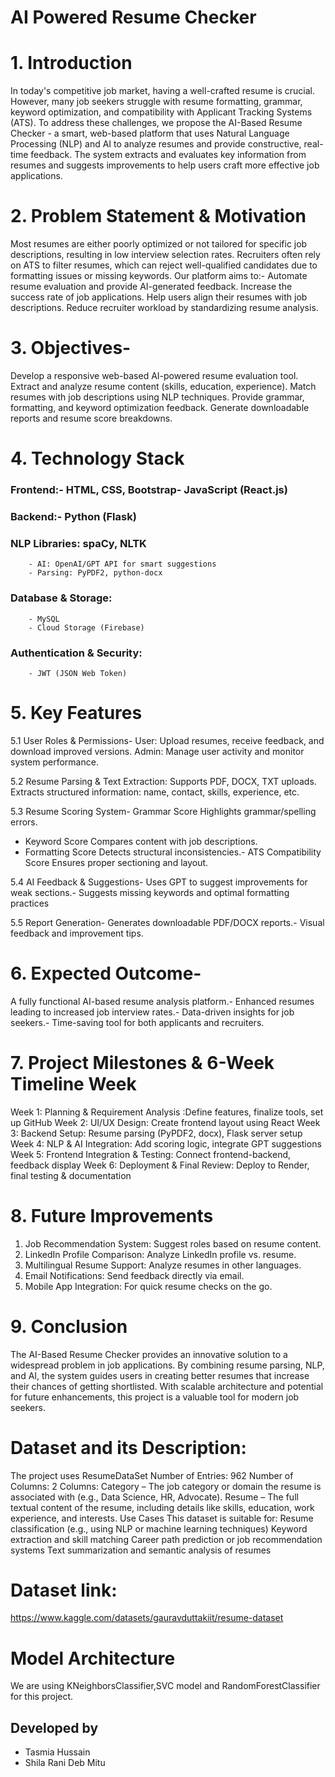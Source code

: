 # AI Powered Resume Checker
# 1. Introduction 
In today's competitive job market, having a well-crafted resume is crucial. However, many job seekers struggle with resume formatting, grammar, keyword optimization, and compatibility with Applicant Tracking Systems (ATS). To address these challenges, we propose the AI-Based Resume Checker - a smart, web-based platform that uses Natural Language Processing (NLP) and AI to analyze resumes and provide constructive, real-time feedback. The system extracts and evaluates key information from resumes and suggests improvements to help users craft more effective job applications.


# 2. Problem Statement & Motivation
Most resumes are either poorly optimized or not tailored for specific job descriptions, resulting in low interview selection rates. Recruiters often rely on ATS to filter resumes, which can reject well-qualified candidates due to formatting issues or missing keywords. Our platform aims to:- Automate resume evaluation and provide AI-generated feedback. Increase the success rate of job applications. Help users align their resumes with job descriptions. Reduce recruiter workload by standardizing resume analysis. 


# 3. Objectives-
Develop a responsive web-based AI-powered resume evaluation tool. Extract and analyze resume content (skills, education, experience). Match resumes with job descriptions using NLP techniques. Provide grammar, formatting, and keyword optimization feedback. Generate downloadable reports and resume score breakdowns. 

# 4. Technology Stack
### Frontend:- HTML, CSS, Bootstrap- JavaScript (React.js)
### Backend:- Python (Flask)
### NLP Libraries: spaCy, NLTK
        - AI: OpenAI/GPT API for smart suggestions
        - Parsing: PyPDF2, python-docx
### Database & Storage:
        - MySQL
        - Cloud Storage (Firebase)
### Authentication & Security:
        - JWT (JSON Web Token)


# 5. Key Features
 5.1 User Roles & Permissions-
 User: Upload resumes, receive feedback, and download improved versions.
 Admin: Manage user activity and monitor system performance.

 5.2 Resume Parsing & Text Extraction: Supports PDF, DOCX, TXT uploads.
Extracts structured information: name, contact, skills, experience, etc.

 5.3 Resume Scoring System- 
Grammar Score Highlights grammar/spelling errors.
- Keyword Score Compares content with job descriptions.
- Formatting Score Detects structural inconsistencies.- ATS Compatibility Score Ensures proper sectioning and layout. 

5.4 AI Feedback & Suggestions- Uses GPT to suggest improvements for weak sections.- Suggests missing keywords and optimal formatting practices

5.5 Report Generation- Generates downloadable PDF/DOCX reports.- Visual feedback and improvement tips.

# 6. Expected Outcome-
A fully functional AI-based resume analysis platform.- Enhanced resumes leading to increased job interview rates.- Data-driven insights for job seekers.- Time-saving tool for both applicants and recruiters.

# 7. Project Milestones & 6-Week Timeline Week 
Week 1: Planning & Requirement Analysis :Define features, finalize tools, set up GitHub
Week 2: UI/UX Design: Create frontend layout using React
Week 3: Backend Setup: Resume parsing (PyPDF2, docx), Flask server setup
Week 4: NLP & AI Integration: Add scoring logic, integrate GPT suggestions 
Week 5: Frontend Integration & Testing: Connect frontend-backend, feedback display 
Week 6: Deployment & Final Review: Deploy to Render, final testing & documentation

# 8. Future Improvements
 1. Job Recommendation System: Suggest roles based on resume content. 
 2. LinkedIn Profile Comparison: Analyze LinkedIn profile vs. resume.
 3. Multilingual Resume Support: Analyze resumes in other languages.
 4. Email Notifications: Send feedback directly via email.
 5. Mobile App Integration: For quick resume checks on the go.

# 9. Conclusion 
The AI-Based Resume Checker provides an innovative solution to a widespread problem in job applications. By combining resume parsing, NLP, and AI, the system guides users in creating better resumes that increase their chances of getting shortlisted. With scalable architecture and potential for future enhancements, this project is a valuable tool for modern job seekers. 

# Dataset and its Description: 
The project uses ResumeDataSet
Number of Entries: 962
Number of Columns: 2
Columns:
Category – The job category or domain the resume is associated with (e.g., Data Science, HR, Advocate).
Resume – The full textual content of the resume, including details like skills, education, work experience, and interests.
Use Cases
This dataset is suitable for:
Resume classification (e.g., using NLP or machine learning techniques)
Keyword extraction and skill matching
Career path prediction or job recommendation systems
Text summarization and semantic analysis of resumes
# Dataset link:
https://www.kaggle.com/datasets/gauravduttakiit/resume-dataset

# Model Architecture
We are using KNeighborsClassifier,SVC model and RandomForestClassifier for this project.




## Developed by 
- Tasmia Hussain
- Shila Rani Deb Mitu
  

